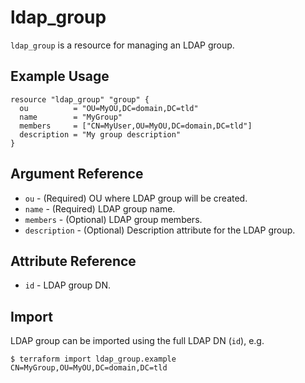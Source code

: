 # ldap_group

`ldap_group` is a resource for managing an LDAP group.

## Example Usage

```hcl
resource "ldap_group" "group" {
  ou          = "OU=MyOU,DC=domain,DC=tld"
  name        = "MyGroup"
  members     = ["CN=MyUser,OU=MyOU,DC=domain,DC=tld"]
  description = "My group description"
}
```

## Argument Reference

* `ou` - (Required) OU where LDAP group will be created.
* `name` - (Required) LDAP group name.
* `members` - (Optional) LDAP group members.
* `description` - (Optional) Description attribute for the LDAP group.

## Attribute Reference

* `id` - LDAP group DN.

## Import

LDAP group can be imported using the full LDAP DN (`id`), e.g.

```
$ terraform import ldap_group.example CN=MyGroup,OU=MyOU,DC=domain,DC=tld
```
